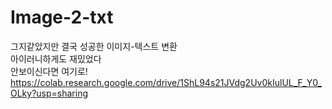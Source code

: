 # Image-2-txt
그지같았지만 결국 성공한 이미지-텍스트 변환              
아이러니하게도 재밌었다        
안보이신다면 여기로! https://colab.research.google.com/drive/1ShL94s21JVdg2Uv0kIulUL_F_Y0_OLky?usp=sharing
